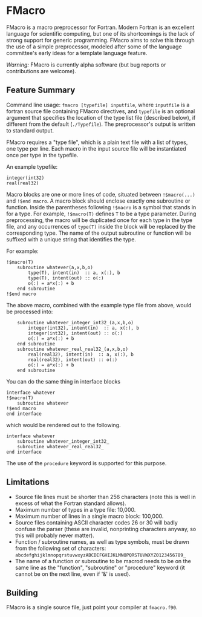 # FMacro

FMacro is a macro preprocessor for Fortran. 
Modern Fortran is an excellent language for scientific computing, 
but one of its shortcomings is the lack of strong support for generic programming. 
FMacro aims to solve this through the use of a simple preprocessor,
modeled after some of the language committee's early ideas for a 
template language feature.

*Warning:* FMacro is currently alpha software (but bug reports or contributions are welcome).

## Feature Summary

Command line usage: `fmacro [typefile] inputfile`, where `inputfile` is a fortran source file containing 
FMacro directives, and `typefile` is an optional argument that specifies the location of the type list file 
(described below), if different from the default (`./Typefile`). 
The preprocessor's output is written to standard output. 

FMacro requires a "type file", which is a plain text file with a list of types, one type per line. 
Each macro in the input source file will be instantiated once per type in the typefile. 

An example typefile:

```
integer(int32)
real(real32)
```

Macro blocks are one or more lines of code, situated between `!$macro(...)` and `!$end macro`.
A macro block should enclose exactly one subroutine or function. 
Inside the parentheses following `!$macro` is a symbol that stands in for a type. 
For example, `!$macro(T)` defines `T` to be a type parameter. 
During preprocessing, the macro will be duplicated once for each type in the type file, and 
any occurrences of `type(T)` inside the block will be replaced by the corresponding type.
The name of the output subroutine or function will be suffixed with a unique string that identifies the type.

For example:

```
!$macro(T)
	subroutine whatever(a,x,b,o)
		type(T), intent(in)  :: a, x(:), b
		type(T), intent(out) :: o(:)
		o(:) = a*x(:) + b
	end subroutine
!$end macro
```

The above macro, combined with the example type file from above, would be processed into:

```
	subroutine whatever_integer_int32_(a,x,b,o)
		integer(int32), intent(in)  :: a, x(:), b
		integer(int32), intent(out) :: o(:)
		o(:) = a*x(:) + b
	end subroutine
	subroutine whatever_real_real32_(a,x,b,o)
		real(real32), intent(in)  :: a, x(:), b
		real(real32), intent(out) :: o(:)
		o(:) = a*x(:) + b
	end subroutine
```

You can do the same thing in interface blocks

```
interface whatever
!$macro(T)
	subroutine whatever
!$end macro
end interface
```

which would be rendered out to the following.

```
interface whatever
	subroutine whatever_integer_int32_
	subroutine whatever_real_real32_
end interface
```

The use of the `procedure` keyword is supported for this purpose.

## Limitations

- Source file lines must be shorter than 256 characters (note this is well in excess of what the Fortran standard allows).
- Maximum number of types in a type file: 10,000.
- Maximum number of lines in a single macro block: 100,000.
- Source files containing ASCII character codes 26 or 30 will badly confuse the parser (these are invalid, nonprinting characters anyway, so this will probably never matter). 
- Function / subroutine names, as well as type symbols, must be drawn from the following set of characters: `abcdefghijklmnopqrstuvwxyzABCDEFGHIJKLMNOPQRSTUVWXYZ0123456789_`
- The name of a function or subroutine to be macrod needs to be on the same line as the "function", "subroutine" or "procedure" keyword (it cannot be on the next line, even if '&' is used).


## Building

FMacro is a single source file, just point your compiler at `fmacro.f90`. 
